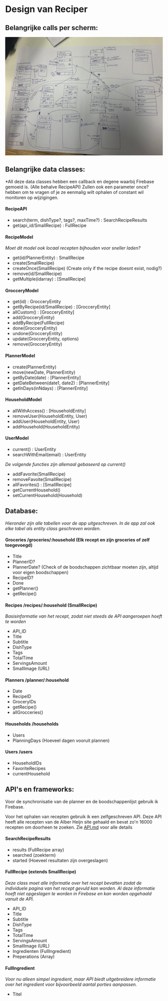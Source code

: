 # Design van Reciper

## Belangrijke calls per scherm:
![](docs/sketch_design.jpg)

## Belangrijke data classes:
*All deze data classes hebben een callback en degene waarbij Firebase gemoeid is. (Alle behalve RecipeAPI) Zullen ook een parameter once? hebben om te vragen of je ze eenmalig wilt ophalen of constant wil monitoren op wijzigingen.
#### RecipeAPI
- search(term, dishType?, tags?, maxTime?) : SearchRecipeResults
- get(api_id/SmallRecipe) : FullRecipe

#### RecipeModel
*Moet dit model ook locaal recepten bijhouden voor sneller laden?*
- get(id/PlannerEntity) : SmallRecipe
- create(SmallRecipe)
- createOnce(SmallRecipe) (Create only if the recipe doesnt exist, nodig?)
- remove(id/SmallRecipe)
- getMultiple(idarray) : [SmallRecipe]

#### GrocceryModel
- get(id) : GrocceryEntity
- getByRecipe(id/SmallRecipe) : [GrocceryEntity]
- allCustom() : [GrocceryEntity]
- add(GrocceryEntity)
- addByRecipe(FullRecipe)
- done(GrocceryEntity)
- undone(GrocceryEntity)
- update(GrocceryEntity, options)
- remove(GrocceryEntity)

#### PlannerModel
- create(PlannerEntity)
- move(newDate, PlannerEntity)
- getByDate(date) : [PlannerEntity]
- getDateBetween(date1, date2) : [PlannerEntity]
- getInDays(inNdays) : [PlannerEntity]

#### HouseholdModel
- allWithAccess() : [HouseholdEntity]
- removeUser(HouseholdEntity, User)
- addUser(HouseholdEntity, User)
- addHousehold(HouseholdEntity)

#### UserModel
- current() : UserEntity
- searchWithEmail(email) : UserEntity

*De volgende functies zijn allemaal gebaseerd op current()*
- addFavorite(SmallRecipe)
- removeFavoite(SmallRecipe)
- allFavorites() : [SmallRecipe]
- getCurrentHousehold()
- setCurrentHousehold(Household)

## Database:
*Hieronder zijn alle tabellen voor de app uitgeschreven. In de app zal ook elke tabel als entity class geschreven worden.*
#### Groceries /groceries/:household (Elk recept en zijn groceries of zelf toegevoegd)
- Title
- PlannerID?
- PlannerDate? (Check of de boodschappen zichtbaar moeten zijn, altijd voor eigen boodschappen)
- RecipeID?
- Done
- getPlanner()
- getRecipe()

#### Recipes /recipes/:household (SmallRecipe)
*Basisinformatie van het recept, zodat niet steeds de API aangeroepen hoeft te worden*
- API_ID
- Title
- Subtitle
- DishType
- Tags
- TotalTime
- ServingsAmount
- SmallImage (URL)

#### Planners /planner/:household
- Date
- RecipeID
- GroceryIDs
- getRecipe()
- allGrocceries()

#### Households /households
- Users
- PlanningDays (Hoeveel dagen vooruit plannen)

#### Users /users
- HouseholdIDs
- FavoriteRecipes
- currentHousehold


## API's en frameworks:
Voor de synchronisatie van de planner en de boodschappenlijst gebruik ik Firebase.

Voor het ophalen van recepten gebruik ik een zelfgeschreven API. Deze API heeft alle recepten van de Alber Heijn site gehaald en bevat zo'n 16000 recepten om doorheen te zoeken. Zie [API.md](docs/API.md) voor alle details

#### SearchRecipeResults
- results (FullRecipe array)
- searched (zoekterm)
- started (Hoeveel resultaten zijn overgeslagen)

#### FullRecipe (extends SmallRecipe)
*Deze class moet alle informatie over het recept bevatten zodat de individuele pagina van het recept gevuld kan worden. Al deze informatie hoeft niet opgeslagen te worden in Firebase en kan worden opgehaald vanuit de API.*
- API_ID
- Title
- Subtitle
- DishType
- Tags
- TotalTime
- ServingsAmount
- SmallImage (URL)
- Ingredienten (FullIngredient)
- Preperations (Array)

#### FullIngredient
*Voor nu alleen simpel ingredient, maar API biedt uitgebreidere informatie over het ingredient voor bijvoorbeeld aantal porties aanpassen.*
- Titel
